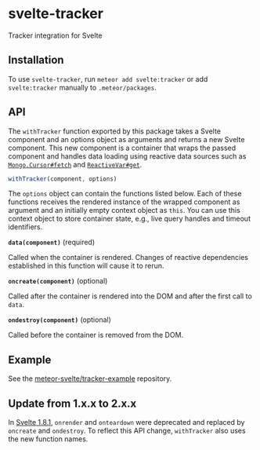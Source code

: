 # svelte-tracker

Tracker integration for Svelte

## Installation

To use `svelte-tracker`, run `meteor add svelte:tracker` or add `svelte:tracker` manually to `.meteor/packages`.

## API

The `withTracker` function exported by this package takes a Svelte component and an options object as arguments and returns a new Svelte component.
This new component is a container that wraps the passed component and handles data loading using reactive data sources such as [`Mongo.Cursor#fetch`](https://docs.meteor.com/api/collections.html#Mongo-Cursor-fetch) and [`ReactiveVar#get`](https://docs.meteor.com/api/reactive-var.html#ReactiveVar-get).

```js
withTracker(component, options)
```

The `options` object can contain the functions listed below.
Each of these functions receives the rendered instance of the wrapped component as argument and an initially empty context object as `this`.
You can use this context object to store container state, e.g., live query handles and timeout identifiers.

**`data(component)`** (required)

Called when the container is rendered.
Changes of reactive dependencies established in this function will cause it to rerun.

**`oncreate(component)`** (optional)

Called after the container is rendered into the DOM and after the first call to `data`.

**`ondestroy(component)`** (optional)

Called before the container is removed from the DOM.

## Example

See the [meteor-svelte/tracker-example](https://github.com/meteor-svelte/tracker-example) repository.

## Update from 1.x.x to 2.x.x

In [Svelte 1.8.1](https://github.com/sveltejs/svelte/blob/master/CHANGELOG.md#181), `onrender` and `onteardown` were deprecated and replaced by `oncreate` and `ondestroy`.
To reflect this API change, `withTracker` also uses the new function names.
